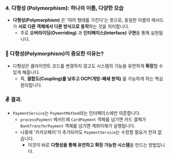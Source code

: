 ### 4. 다형성 (Polymorphism): 하나의 이름, 다양한 모습
* **다형성(Polymorphism)** 은 '여려 형태를 가진다'는 뜻으로, 동일한 이름의 메서드가 **서로 다른 객체에서 다른 방식으로 동작**하는 것을 의미합니다.
  * 주로 **오버라이딩(Overriding)** 과 **인터페이스(Interface) 구현**을 통해 실현됩니다.

### 🤔 다형성(Polymorphism)이 중요한 이유는?
* 다형성은 클라이언트 코드를 변경하지 않고도 시스템의 기능을 유연하게 **확장**할 수 있게 해줍니다.
  * 즉, **결합도(Coupling)를 낮추고 OCP(개방-폐쇄 원칙)** 를 가능하게 하는 핵심 원리힙니다.

### ✌️ 결과.
* `PaymentService`는 `PaymentMethod`라는 인터페이스에만 의존합니다.
  * `processPayment` 메서드에 `CardPayment` 객체를 넘기면 카드 결제가 `BankTransferPayment` 객체를 넘기면 계좌이체가 실행됩니다.
  * 나중에 '카카오페이'가 추가되어도 `PaymentService`는 수정할 필요가 전혀 없습니다.
    * 이것이 바로 **다형성을 통해 유연하고 확장 가능한 시스템**을 만드는 방법입니다.